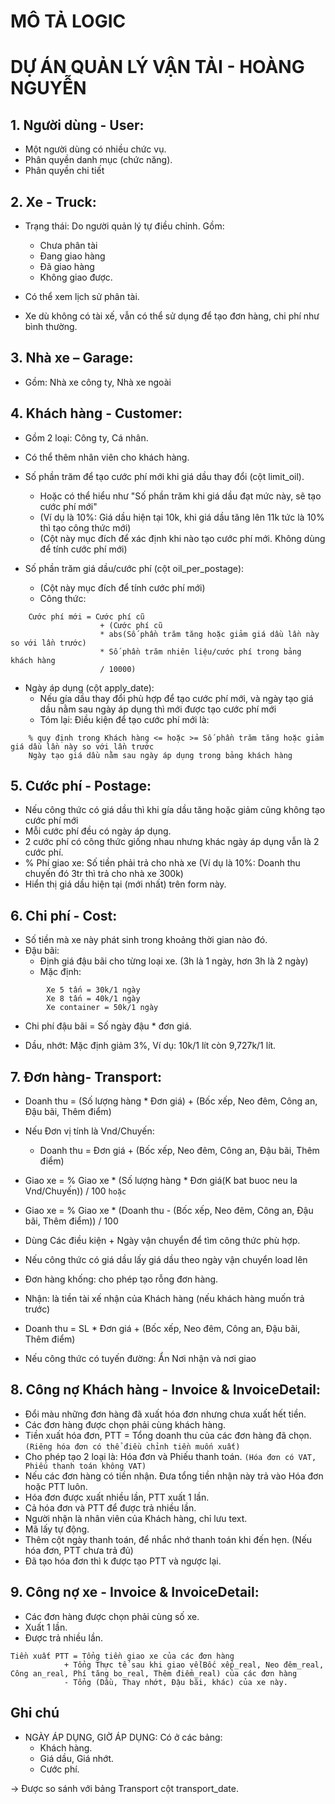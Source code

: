 # MÔ TẢ LOGIC 
# DỰ ÁN QUẢN LÝ VẬN TẢI - HOÀNG NGUYỄN

## 1. Người dùng - User:

- Một người dùng có nhiều chức vụ.
- Phân quyền danh mục (chức năng).
- Phân quyền chi tiết

## 2. Xe - Truck:

- Trạng thái: Do người quản lý tự điều chỉnh. Gồm:
  + Chưa phân tài
  + Đang giao hàng
  + Đã giao hàng
  + Không giao được.

- Có thể xem lịch sử phân tài.
- Xe dù không có tài xế, vẫn có thể sử dụng để tạo đơn hàng, chi phí như bình thường.

## 3. Nhà xe – Garage:

- Gồm: Nhà xe công ty, Nhà xe ngoài

## 4. Khách hàng - Customer:
- Gồm 2 loại: Công ty, Cá nhân.
- Có thể thêm nhân viên cho khách hàng.
- Số phần trăm để tạo cước phí mới khi giá dầu thay đổi (cột limit_oil). 
  + Hoặc có thể hiểu như "Số phần trăm khi giá dầu đạt mức này, sẽ tạo cước phí mới"
  + (Ví dụ là 10%: Giá dầu hiện tại 10k, khi giá dầu tăng lên 11k tức là 10% thì tạo công thức mới)
  + (Cột này mục đích để xác định khi nào tạo cước phí mới. Không dùng để tính cước phí mới)

- Số phần trăm giá dầu/cước phí (cột oil_per_postage):
  + (Cột này mục đích để tính cước phí mới)
  + Công thức: 
```
    Cước phí mới = Cước phí cũ 
                    + (Cước phí cũ 
                    * abs(Số phần trăm tăng hoặc giảm giá dầu lần này so với lần trước) 
                    * Số phần trăm nhiên liệu/cước phí trong bảng khách hàng 
                    / 10000)
```

- Ngày áp dụng (cột apply_date):
  + Nếu gía dầu thay đổi phù hợp để tạo cước phí mới, và ngày tạo giá dầu nằm sau ngày áp dụng thì mới được tạo cước phí mới
  + Tóm lại: Điều kiện để tạo cước phí mới là:
```
    % quy định trong Khách hàng <= hoặc >= Số phần trăm tăng hoặc giảm giá dầu lần này so với lần trước
    Ngày tạo giá dầu nằm sau ngày áp dụng trong bảng khách hàng
```

## 5. Cước phí - Postage:

- Nếu công thức có giá dầu thì khi gía dầu tăng hoặc giảm cũng không tạo cước phí mới
- Mỗi cước phí đều có ngày áp dụng.
- 2 cước phí có công thức giống nhau nhưng khác ngày áp dụng vẫn là 2 cước phí.
- % Phí giao xe: Số tiền phải trả cho nhà xe
    (Ví dụ là 10%: Doanh thu chuyến đó 3tr thì trả cho nhà xe 300k)
- Hiển thị giá dầu hiện tại (mới nhất) trên form này.

## 6. Chi phí - Cost:
- Số tiền mà xe này phát sinh trong khoảng thời gian nào đó.
- Đậu bãi:
  + Định giá đậu bãi cho từng loại xe. (3h là 1 ngày, hơn 3h là 2 ngày)
  + Mặc định:
```
        Xe 5 tấn = 30k/1 ngày
        Xe 8 tấn = 40k/1 ngày
        Xe container = 50k/1 ngày
```
  + Chi phí đậu bãi = Số ngày đậu * đơn giá.

- Dầu, nhớt: Mặc định giảm 3%, Ví dụ: 10k/1 lít còn 9,727k/1 lít.

## 7. Đơn hàng- Transport:
- Doanh thu = (Số lượng hàng * Đơn giá) + (Bốc xếp, Neo đêm, Công an, Đậu bãi, Thêm điểm)
- Nếu Đơn vị tính là Vnd/Chuyến:
  + Doanh thu = Đơn giá + (Bốc xếp, Neo đêm, Công an, Đậu bãi, Thêm điểm)

- Giao xe = % Giao xe * (Số lượng hàng * Đơn giá(K bat buoc neu la Vnd/Chuyến)) / 100
  ```hoặc```
- Giao xe = % Giao xe * (Doanh thu - (Bốc xếp, Neo đêm, Công an, Đậu bãi, Thêm điểm)) / 100

- Dùng Các điều kiện + Ngày vận chuyển để tìm công thức phù hợp.
- Nếu công thức có giá dầu lấy giá dầu theo ngày vận chuyển load lên
- Đơn hàng khống: cho phép tạo rỗng đơn hàng.
- Nhận: là tiền tài xế nhận của Khách hàng (nếu khách hàng muốn trả trước)
- Doanh thu = SL * Đơn giá + (Bốc xếp, Neo đêm, Công an, Đậu bãi, Thêm điểm)
- Nếu công thức có tuyến đường: Ẩn Nơi nhận và nơi giao

## 8. Công nợ Khách hàng - Invoice & InvoiceDetail:
- Đổi màu những đơn hàng đã xuất hóa đơn nhưng chưa xuất hết tiền.
- Các đơn hàng được chọn phải cùng khách hàng.
- Tiền xuất hóa đơn, PTT = Tổng doanh thu của các đơn hàng đã chọn.
    ```(Riêng hóa đơn có thể điều chỉnh tiền muốn xuất)```
- Cho phép tạo 2 loại là: Hóa đơn và Phiếu thanh toán.
    ```(Hóa đơn có VAT, Phiếu thanh toán không VAT)```
- Nếu các đơn hàng có tiền nhận. Đưa tổng tiền nhận này trả vào Hóa đơn hoặc PTT luôn.
- Hóa đơn được xuất nhiều lần, PTT xuất 1 lần.
- Cả hóa đơn và PTT để được trả nhiều lần.
- Người nhận là nhân viên của Khách hàng, chỉ lưu text.
- Mã lấy tự động.
- Thêm cột ngày thanh toán, để nhắc nhớ thanh toán khi đến hẹn. (Nếu hóa đơn, PTT chưa trả đủ)
- Đã tạo hóa đơn thì k được tạo PTT và ngược lại.

## 9. Công nợ xe - Invoice & InvoiceDetail:
- Các đơn hàng được chọn phải cùng số xe.
- Xuất 1 lần.
- Được trả nhiều lần.
```
Tiền xuất PTT = Tổng tiền giao xe của các đơn hàng 
            + Tổng Thực tế sau khi giao về(Bốc xếp_real, Neo đêm_real, Công an_real, Phí tăng bo_real, Thêm điểm_real) của các đơn hàng 
            - Tổng (Dầu, Thay nhớt, Đậu bãi, khác) của xe này.
```

## Ghi chú
- NGÀY ÁP DỤNG, GIỜ ÁP DỤNG: Có ở các bảng:
  + Khách hàng.
  + Giá dầu, Giá nhớt.
  + Cước phí.

-> Được so sánh với bảng Transport cột transport_date.












